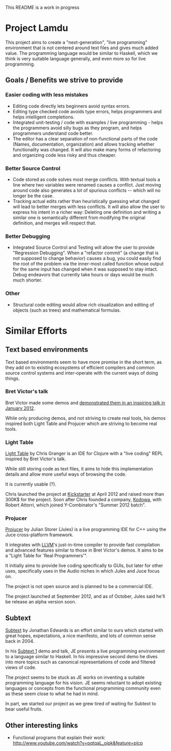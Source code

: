 This README is a work in progress

# Project Lamdu

This project aims to create a "next-generation", "live programming" environment that is not centered around text files and gives much added value. The programming language would be similar to Haskell, which we think is very suitable language generally, and even more so for live programming.

## Goals / Benefits we strive to provide

### Easier coding with less mistakes

* Editing code directly lets beginners avoid syntax errors.
* Editing type checked code avoids type errors, helps programmers and helps intelligent completions.
* Integrated unit-testing / code with examples / live programming - helps the programmers avoid silly bugs as they program, and helps programmers understand code better.
* The editor has a clear separation of non-functional parts of the code (Names, documentation, organization) and allows tracking whether functionality was changed. It will also make many forms of refactoring and organizing code less risky and thus cheaper.

### Better Source Control

* Code stored as code solves most merge conflicts. With textual tools a line where two variables were renamed causes a conflict. Just moving around code also generates a lot of spurious conflicts -- which will no longer be the case.
* Tracking actual edits rather than heuristically guessing what changed will lead to better merges with less conflicts. It will also allow the user to express his intent in a richer way: Deleting one definition and writing a similar one is semantically different from modifying the original definition, and merges will respect that.

### Better Debugging

* Integrated Source Control and Testing will allow the user to provide "Regression Debugging".
  When a "refactor commit" (a change that is not supposed to change behavior) causes a bug,
  you could easily find the root of the problem via the inner-most called function whose output for the same input has changed when it was supposed to stay intact.
  Debug endeavors that currently take hours or days would be much much shorter.

### Other

* Structural code editing would allow rich visualization and editing of objects (such as trees) and mathematical formulas.

# Similar Efforts

## Text based environments

Text based environments seem to have more promise in the short term, as they add on to existing ecosystems of efficient compilers and common source control systems and inter-operate with the current ways of doing things.

### Bret Victor's talk

Bret Victor made some demos and [demonstrated them in an inspiring talk in January 2012](http://vimeo.com/36579366).

While only producing demos, and not striving to create real tools, his demos inspired both Light Table and Projucer which are striving to become real tools.

### Light Table

[Light Table](http://www.kickstarter.com/projects/ibdknox/light-table) by Chris Granger is an IDE for Clojure with a "live coding" REPL inspired by Bret Victor's talk.

While still storing code as text files, it aims to hide this implementation details and allow more useful ways of browsing the code.

It is currently usable (?).

Chris launched the project at [Kickstarter](http://www.kickstarter.com/) at April 2012 and raised more than 300K$ for the project.
Soon after Chris founded a company, [Kodowa](http://www.kodowa.com/), with Robert Attorri, which joined Y-Combinator's "Summer 2012 batch".

### Projucer

[Projucer](http://www.rawmaterialsoftware.com/viewtopic.php?f=12&t=9793) by Julian Storer (Jules) is a live programming IDE for C++ using the Juce cross-platform framework.

It integrates with [LLVM](http://llvm.org/)'s just-in-time compiler to provide fast compilation and advanced features similar to those in Bret Victor's demos. It aims to be a "Light Table for 'Real Programmers'".

It initially aims to provide live coding specifically to GUIs, but later for other uses, specifically uses in the Audio niches in which Jules and Juce focus on.

The project is not open source and is planned to be a commercial IDE.

The project launched at September 2012, and as of October, Jules said he'll be release an alpha version soon.

## Subtext

[Subtext](http://subtextual.org/) by Jonathan Edwards is an effort similar to ours which started with great hopes, expectations, a nice manifesto, and lots of common sense back in 2004.

In his [Subtext 1](http://subtextual.org/demo1.html) demo and talk, JE presents a live programming environment to a language similar to Haskell. In his impressive second demo he dives into more topics such as canonical representations of code and filtered views of code.

The project seems to be stuck as JE works on inventing a suitable programming language for his vision.
JE seems reluctant to adopt existing languages or concepts from the functional programming community even as these seem close to what he had in mind.

In part, we started our project as we grew tired of waiting for Subtext to bear useful fruits.

## Other interesting links

* Functional programs that explain their work: http://www.youtube.com/watch?v=pqtqaL_ojpk&feature=plcp
